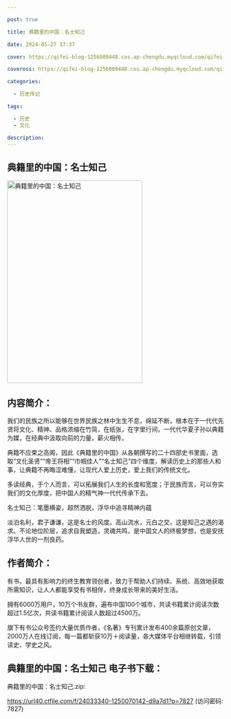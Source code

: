 ```yaml
---

post: true

title: 典籍里的中国：名士知己

date: 2024-05-27 17:37

cover: https://qifei-blog-1256009448.cos.ap-chengdu.myqcloud.com/qifei-blog/6617423e68eb935713be8c8d.jpg

coveross: https://qifei-blog-1256009448.cos.ap-chengdu.myqcloud.com/qifei-blog/6617423e68eb935713be8c8d.jpg

categories:

  - 历史传记

tags:

  - 历史
  - 文化

description:
---
```


## 典籍里的中国：名士知己
<img alt="典籍里的中国：名士知己 " class="aligncenter loaded" data-was-processed="true" decoding="async" fetchpriority="high" height="471" src="https://qifei-blog-1256009448.cos.ap-chengdu.myqcloud.com/qifei-blog/6617423e68eb935713be8c8d.jpg " style="cursor: zoom-in;" width="314"/>

## 内容简介：

我们的民族之所以能够在世界民族之林中生生不息，绵延不断，根本在于一代代先贤将文化、精神、品格浓缩在竹简，在纸张，在字里行间，一代代华夏子孙以典籍为媒，在经典中汲取向前的力量，薪火相传。

典籍不应束之高阁，因此《典籍里的中国》从各朝撰写的二十四部史书里面，选取“文化圣贤”“帝王将相”“巾帼佳人”“名士知己”四个维度，解读历史上的那些人和事，让典籍不再晦涩难懂，让现代人爱上历史，爱上我们的传统文化。

多读经典，于个人而言，可以拓展我们人生的长度和宽度；于民族而言，可以夯实我们的文化厚度，把中国人的精气神一代代传承下去。

名士知己：笔墨横姿，超然洒脱，浮华中追寻精神内蕴

淡泊名利，君子谦谦，这是名士的风度。高山流水，元白之交，这是知己之遇的渴求。不论地位阶层，追求自我塑造，灵魂共鸣，是中国文人的终极梦想，也是安抚浮华人世的一剂良药。

## 作者简介：

有书，最具有影响力的终生教育领创者，致力于帮助人们持续、系统、高效地获取所需知识，让人人都能享受有书相伴，终身成长带来的美好生活。

拥有6000万用户，10万个书友群，遍布中国100个城市，共读书籍累计阅读次数超过1.5亿次，共读书籍累计阅读人数超过4500万。

旗下有书公众号签约大量优质作者，《名著》专刊累计发布400余篇原创文章，2000万人在线订阅，每一篇都斩获10万＋阅读量，各大媒体平台相继转载，引领读史、学史之风。

## 典籍里的中国：名士知己 电子书下载：
典籍里的中国：名士知己.zip: 

https://url40.ctfile.com/f/24033340-1250070142-d9a7d1?p=7827 (访问密码: 7827)
